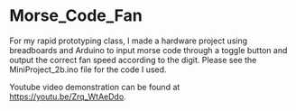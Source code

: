 # Morse_Code_Fan
For my rapid prototyping class, I made a hardware project using breadboards and Arduino to input morse code through a toggle button and output the correct fan speed according to the digit. Please see the MiniProject_2b.ino file for the code I used. 

Youtube video demonstration can be found at https://youtu.be/Zrq_WtAeDdo. 
